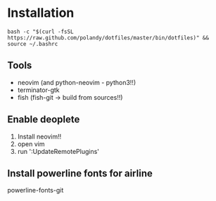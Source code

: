 Installation
============
```
bash -c "$(curl -fsSL https://raw.github.com/polandy/dotfiles/master/bin/dotfiles)" && source ~/.bashrc
```

## Tools

- neovim (and python-neovim   - python3!!)
- terminator-gtk
- fish (fish-git    -> build from sources!!)

## Enable deoplete

1. Install neovim!!
2. open vim
3. run ':UpdateRemotePlugins'

## Install powerline fonts for airline
powerline-fonts-git
